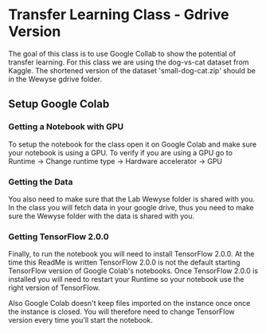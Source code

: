 # Transfer Learning Class - Gdrive Version

The goal of this class is to use Google Collab to show the potential of transfer learning.
For this class we are using the dog-vs-cat dataset from Kaggle. The shortened version of the dataset 'small-dog-cat.zip'
should be in the Wewyse gdrive folder.

## Setup Google Colab

### Getting a Notebook with GPU

To setup the notebook for the class open it on Google Colab and make sure your notebook is using a GPU.
To verify if you are using a GPU go to Runtime -> Change runtime type -> Hardware accelerator -> GPU

### Getting the Data

You also need to make sure that the Lab Wewyse folder is shared with you.
In the class you will fetch data in your google drive,
thus you need to make sure the Wewyse folder with the data is shared with you.

### Getting TensorFlow 2.0.0

Finally, to run the notebook you will need to install TensorFlow 2.0.0.
At the time this ReadMe is written TensorFlow 2.0.0 is not the default starting TensorFlow version of Google Colab's notebooks.
Once TensorFlow 2.0.0 is installed you will need to restart your Runtime so your notebook use the right version of TensorFlow.

Also Google Colab doesn't keep files imported on the instance once once the instance is closed.
You will therefore need to change TensorFlow version every time you'll start the notebook.

